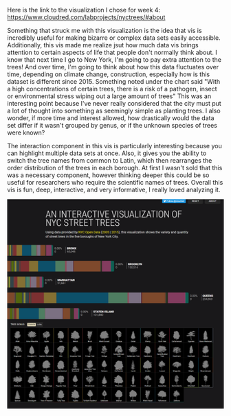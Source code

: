 Here is the link to the visualization I chose for week 4: https://www.cloudred.com/labprojects/nyctrees/#about 

Something that struck me with this visualization is the idea that vis is incredibly useful for making bizarre or complex data sets easily accessible.
Additionally, this vis made me realize jsut how much data vis brings attention to certain aspects of life that people don't normally think about.
I know that next time I go to New York, I'm going to pay extra attention to the trees! 
And over time, I'm going to think about how this data fluctuates over time, depending on climate change, construction, especially how is this dataset is different since 2015.
Something noted under the chart said "With a high concentrations of certain trees, there is a risk of a pathogen, insect or environmental stress wiping out a large amount of trees"
This was an interesting point because I've never really considered that the city must put a lot of thought into something as seemingly simple as planting trees.
I also wonder, if more time and interest allowed, how drastically would the data set differ if it wasn't grouped by genus, or if the unknown species of trees were known?

The interaction component in this vis is particularly interesting because you can highlight multiple data sets at once.
Also, it gives you the ability to switch the tree names from common to Latin, which then rearranges the order distribution of the trees in each borough.
At first I wasn't sold that this was a necessary component, however thinking deeper this could be so useful for researchers who require the scientific names of trees.
Overall this vis is fun, deep, interactive, and very informative, I really loved analyzing it.

![image](vis4.PNG)
